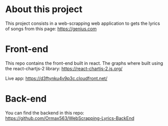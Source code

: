 # About this project

This project consists in a web-scrapping web application to gets the lyrics of songs from this page: https://genius.com

# Front-end

This repo contains the front-end built in react. The graphs where built using the react-chartjs-2 library: https://react-chartjs-2.js.org/

Live app: https://d3ftynku4v9p3c.cloudfront.net/

# Back-end

You can find the backend in this repo: https://github.com/Ormax563/WebScrapping-Lyrics-BackEnd